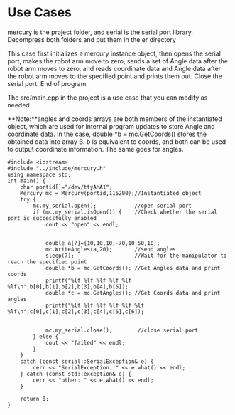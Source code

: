 # Use Cases

mercury is the project folder, and serial is the serial port library. Decompress both folders and put them in the er directory

This case first initializes a mercury instance object, then opens the serial port, makes the robot arm move to zero, sends a set of Angle data after the robot arm moves to zero, and reads coordinate data and Angle data after the robot arm moves to the specified point and prints them out. Close the serial port. End of program.

The src/main.cpp in the project is a use case that you can modify as needed.

**Note:**angles and coords arrays are both members of the instantiated object, which are used for internal program updates to store Angle and coordinate data. In the case, double *b = mc.GetCoords() stores the obtained data into array B. b is equivalent to coords, and both can be used to output coordinate information. The same goes for angles.

	#include <iostream>
	#include "../include/mercury.h"
	using namespace std;
	int main() {
		char portid[]="/dev/ttyAMA1";
	    Mercury mc = Mercury(portid,115200);//Instantiated object
	    try {
	        mc.my_serial.open(); 			//open serial port
	        if (mc.my_serial.isOpen()) {	//Check whether the serial port is successfully enabled
	            cout << "open" << endl;


	            double a[7]={10,10,10,-70,10,50,10};
	            mc.WriteAngles(a,20);       //send angles
	            sleep(7);                   //Wait for the manipulator to reach the specified point
	            double *b = mc.GetCoords(); //Get Angles data and print coords
	            printf("%lf %lf %lf %lf %lf %lf\n",b[0],b[1],b[2],b[3],b[4],b[5]);
				double *c = mc.GetAngles(); //Get Coords data and print angles
	            printf("%lf %lf %lf %lf %lf %lf %lf\n",c[0],c[1],c[2],c[3],c[4],c[5],c[6]);

	
	            mc.my_serial.close();	 	 //close serial port
	        } else {
	            cout << "failed" << endl;
	        }
	    }
	    catch (const serial::SerialException& e) {
	        cerr << "SerialException: " << e.what() << endl;
	    } catch (const std::exception& e) {
	        cerr << "other: " << e.what() << endl;
	    }
	
	    return 0;
	}
